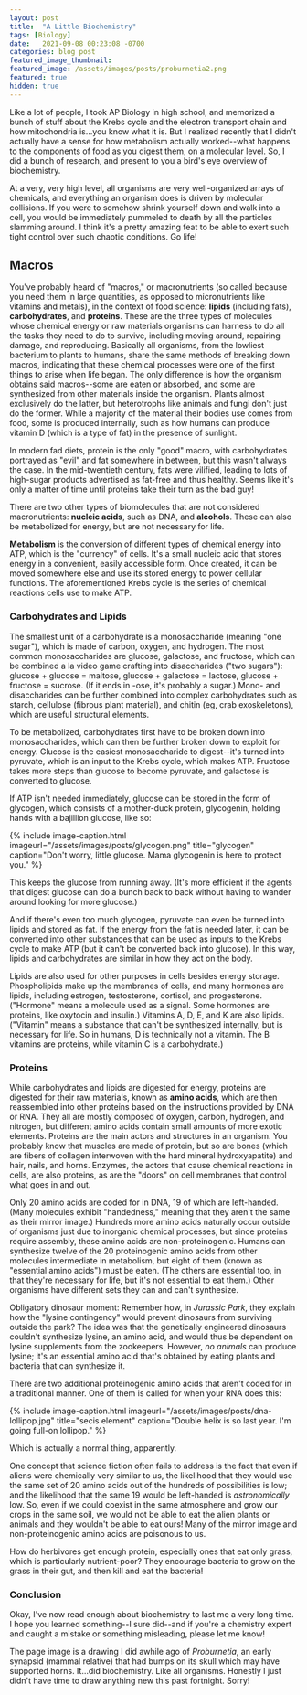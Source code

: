 ```yaml
---
layout: post
title:  "A Little Biochemistry"
tags: [Biology]
date:   2021-09-08 00:23:08 -0700
categories: blog post
featured_image_thumbnail:
featured_image: /assets/images/posts/proburnetia2.png
featured: true
hidden: true
---
```


Like a lot of people, I took AP Biology in high school, and memorized a bunch of stuff about the Krebs cycle and the electron transport chain and how mitochondria is...you know what it is. But I realized recently that I didn't actually have a sense for how metabolism actually worked--what happens to the components of food as you digest them, on a molecular level.  So, I did a bunch of research, and present to you a bird's eye overview of biochemistry.

At a very, very high level, all organisms are very well-organized arrays of chemicals, and everything an organism does is driven by molecular collisions. If you were to somehow shrink yourself down and walk into a cell, you would be immediately pummeled to death by all the particles slamming around. I think it's a pretty amazing feat to be able to exert such tight control over such chaotic conditions. Go life!

## Macros
You've probably heard of "macros," or macronutrients (so called because you need them in large quantities, as opposed to micronutrients like vitamins and metals), in the context of food science: **lipids** (including fats), **carbohydrates**, and **proteins**. These are the three types of molecules whose chemical energy or raw materials organisms can harness to do all the tasks they need to do to survive, including moving around, repairing damage, and reproducing.  Basically all organisms, from the lowliest bacterium to plants to humans, share the same methods of breaking down macros, indicating that these chemical processes were one of the first things to arise when life began.  The only difference is how the organism obtains said macros--some are eaten or absorbed, and some are synthesized from other materials inside the organism.  Plants almost exclusively do the latter, but heterotrophs like animals and fungi don't just do the former. While a majority of the material their bodies use comes from food, some is produced internally, such as how humans can produce vitamin D (which is a type of fat) in the presence of sunlight.

In modern fad diets, protein is the only "good" macro, with carbohydrates portrayed as "evil" and fat somewhere in between, but this wasn't always the case. In the mid-twentieth century, fats were vilified, leading to lots of high-sugar products advertised as fat-free and thus healthy. Seems like it's only a matter of time until proteins take their turn as the bad guy!

There are two other types of biomolecules that are not considered macronutrients: **nucleic acids**, such as DNA, and **alcohols**. These can also be metabolized for energy, but are not necessary for life.

**Metabolism** is the conversion of different types of chemical energy into ATP, which is the "currency" of cells. It's a small nucleic acid that stores energy in a convenient, easily accessible form. Once created, it can be moved somewhere else and use its stored energy to power cellular functions. The aforementioned Krebs cycle is the series of chemical reactions cells use to make ATP.

### Carbohydrates and Lipids
The smallest unit of a carbohydrate is a monosaccharide (meaning "one sugar"), which is made of carbon, oxygen, and hydrogen.  The most common monosaccharides are glucose, galactose, and fructose, which can be combined a la video game crafting into disaccharides ("two sugars"): glucose + glucose = maltose, glucose + galactose = lactose, glucose + fructose = sucrose. (If it ends in -ose, it's probably a sugar.) Mono- and disaccharides can be further combined into complex carbohydrates such as starch, cellulose (fibrous plant material), and chitin (eg, crab exoskeletons), which are useful structural elements.

To be metabolized, carbohydrates first have to be broken down into monosaccharides, which can then be further broken down to exploit for energy. Glucose is the easiest monosaccharide to digest--it's turned into pyruvate, which is an input to the Krebs cycle, which makes ATP. Fructose takes more steps than glucose to become pyruvate, and galactose is converted to glucose.

If ATP isn't needed immediately, glucose can be stored in the form of glycogen, which consists of a mother-duck protein, glycogenin, holding hands with a bajillion glucose, like so:

{% include image-caption.html imageurl="/assets/images/posts/glycogen.png" title="glycogen" caption="Don't worry, little glucose. Mama glycogenin is here to protect you." %}

This keeps the glucose from running away. (It's more efficient if the agents that digest glucose can do a bunch back to back without having to wander around looking for more glucose.)

And if there's even too much glycogen, pyruvate can even be turned into lipids and stored as fat. If the energy from the fat is needed later, it can be converted into other substances that can be used as inputs to the Krebs cycle to make ATP (but it can't be converted back into glucose). In this way, lipids and carbohydrates are similar in how they act on the body.

Lipids are also used for other purposes in cells besides energy storage.  Phospholipids make up the membranes of cells, and many hormones are lipids, including estrogen, testosterone, cortisol, and progesterone.  ("Hormone" means a molecule used as a signal. Some hormones are proteins, like oxytocin and insulin.)  Vitamins A, D, E, and K are also lipids. ("Vitamin" means a substance that can't be synthesized internally, but is necessary for life. So in humans, D is technically not a vitamin. The B vitamins are proteins, while vitamin C is a carbohydrate.)

### Proteins
While carbohydrates and lipids are digested for energy, proteins are digested for their raw materials, known as **amino acids**, which are then reassembled into other proteins based on the instructions provided by DNA or RNA. They all are mostly composed of oxygen, carbon, hydrogen, and nitrogen, but different amino acids contain small amounts of more exotic elements. Proteins are the main actors and structures in an organism. You probably know that muscles are made of protein, but so are bones (which are fibers of collagen interwoven with the hard mineral hydroxyapatite) and hair, nails, and horns. Enzymes, the actors that cause chemical reactions in cells, are also proteins, as are the "doors" on cell membranes that control what goes in and out.

Only 20 amino acids are coded for in DNA, 19 of which are left-handed. (Many molecules exhibit "handedness," meaning that they aren't the same as their mirror image.) Hundreds more amino acids naturally occur outside of organisms just due to inorganic chemical processes, but since proteins require assembly, these amino acids are non-proteinogenic.  Humans can synthesize twelve of the 20 proteinogenic amino acids from other molecules intermediate in metabolism, but eight of them (known as "essential amino acids") must be eaten.  (The others are essential too, in that they're necessary for life, but it's not essential to eat them.)  Other organisms have different sets they can and can't synthesize.

Obligatory dinosaur moment: Remember how, in *Jurassic Park*, they explain how the "lysine contingency" would prevent dinosaurs from surviving outside the park? The idea was that the genetically engineered dinosaurs couldn't synthesize lysine, an amino acid, and would thus be dependent on lysine supplements from the zookeepers. However, *no animals* can produce lysine; it's an essential amino acid that's obtained by eating plants and bacteria that can synthesize it.

There are two additional proteinogenic amino acids that aren't coded for in a traditional manner. One of them is called for when your RNA does this:

{% include image-caption.html imageurl="/assets/images/posts/dna-lollipop.jpg" title="secis element" caption="Double helix is so last year. I'm going full-on lollipop." %}

Which is actually a normal thing, apparently.

One concept that science fiction often fails to address is the fact that even if aliens were chemically very similar to us, the likelihood that they would use the same set of 20 amino acids out of the hundreds of possibilities is low; and the likelihood that the same 19 would be left-handed is *astronomically* low. So, even if we could coexist in the same atmosphere and grow our crops in the same soil, we would not be able to eat the alien plants or animals and they wouldn't be able to eat ours!  Many of the mirror image and non-proteinogenic amino acids are poisonous to us.

How do herbivores get enough protein, especially ones that eat only grass, which is particularly nutrient-poor? They encourage bacteria to grow on the grass in their gut, and then kill and eat the bacteria!

### Conclusion
Okay, I've now read enough about biochemistry to last me a very long time.  I hope you learned something--I sure did--and if you're a chemistry expert and caught a mistake or something misleading, please let me know!

The page image is a drawing I did awhile ago of *Proburnetia*, an early synapsid (mammal relative) that had bumps on its skull which may have supported horns. It...did biochemistry. Like all organisms. Honestly I just didn't have time to draw anything new this past fortnight. Sorry!